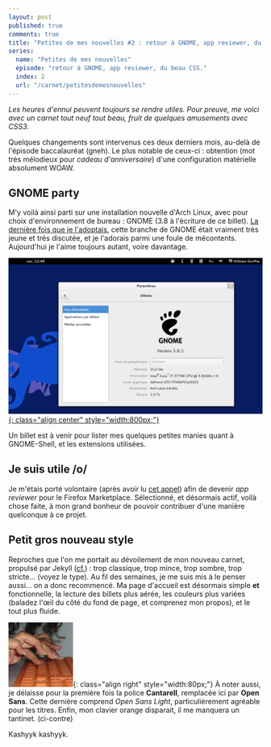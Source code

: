```yaml
---
layout: post
published: true
comments: true
title: "Petites de mes nouvelles #2 : retour à GNOME, app reviewer, du beau CSS."
series:
  name: "Petites de mes nouvelles"
  episode: "retour à GNOME, app reviewer, du beau CSS."
  index: 2
  url: "/carnet/petitesdemesnouvelles"
---
```

*Les heures d'ennui peuvent toujours se rendre utiles. Pour preuve, me voici avec un carnet tout neuf tout beau, fruit de quelques amusements avec CSS3.*

Quelques changements sont intervenus ces deux derniers mois, au-delà de l'épisode baccalauréat (gneh). Le plus notable de ceux-ci : obtention (mot très mélodieux pour *cadeau d'anniversaire*) d'une configuration matérielle absolument WOAW.

## GNOME party

M'y voilà ainsi parti sur une installation nouvelle d'Arch Linux, avec pour choix d'environnement de bureau : GNOME (3.8 à l'écriture de ce billet). [La dernière fois que je l'adoptais](/2011/06/05/gnome-3.html), cette branche de GNOME était vraiment très jeune et très discutée, et je l'adorais parmi une foule de mécontents. Aujourd'hui je l'aime toujours autant, voire davantage.

[![De retour sur GNOME 3.x](/images/gnome/retouragnome.png){: class="align center" style="width:800px;"}](/images/gnome/retouragnome.png)

Un billet est à venir pour lister mes quelques petites manies quant à GNOME-Shell, et les extensions utilisées.

## Je suis utile /o/

Je m'étais porté volontaire (après avoir lu [cet appel](https://blog.mozilla.org/addons/2013/05/20/become-a-marketplace-app-reviewer/)) afin de devenir *app reviewer* pour le Firefox Marketplace. Sélectionné, et désormais actif, voilà chose faite, à mon grand bonheur de pouvoir contribuer d'une manière quelconque à ce projet.

## Petit gros nouveau style

Reproches que l'on me portait au dévoilement de mon nouveau carnet, propulsé par Jekyll ([cf.](/2013/01/25/experience-avec-jekyll.html)) : trop classique, trop mince, trop sombre, trop stricte… (voyez le type). Au fil des semaines, je me suis mis à le penser aussi… on a donc recommencé. Ma page d'accueil est désormais simple **et** fonctionnelle, la lecture des billets plus aérée, les couleurs plus variées (baladez l'œil du côté du fond de page, et comprenez mon propos), et le tout plus fluide.

![le bon vieux clavier orange](/images/embleme.png){: class="align right" style="width:80px;"}
À noter aussi, je délaisse pour la première fois la police **Cantarell**, remplacée ici par **Open Sans**. Cette dernière comprend *Open Sans Light*, particulièrement agréable pour les titres.
Enfin, mon clavier orange disparait, il me manquera un tantinet. (ci-contre)

Kashyyk kashyyk.

